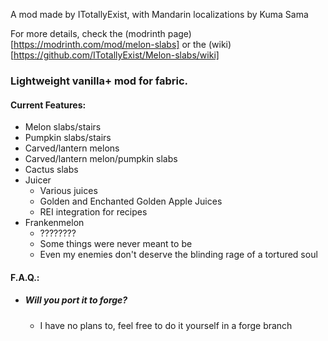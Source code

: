 A mod made by ITotallyExist, with Mandarin localizations by Kuma Sama

For more details, check the (modrinth page)[https://modrinth.com/mod/melon-slabs] or the (wiki)[https://github.com/ITotallyExist/Melon-slabs/wiki]

### Lightweight vanilla+ mod for fabric.

#### Current Features:
- Melon slabs/stairs
- Pumpkin slabs/stairs
- Carved/lantern melons
- Carved/lantern melon/pumpkin slabs
- Cactus slabs
- Juicer
    - Various juices
    - Golden and Enchanted Golden Apple Juices
    - REI integration for recipes
- Frankenmelon
    - ????????
    - Some things were never meant to be
    - Even my enemies don't deserve the blinding rage of a tortured soul

#### 

#### F.A.Q.:
- ##### Will you port it to forge?
    - I have no plans to, feel free to do it yourself in a forge branch
